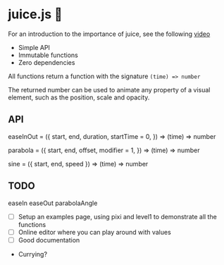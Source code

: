 # juice.js :tropical_drink:

For an introduction to the importance of juice, see the following [video](https://youtu.be/Fy0aCDmgnxg)

- Simple API
- Immutable functions
- Zero dependencies

All functions return a function with the signature `(time) => number`

The returned number can be used to animate any property of a visual element, such as the position, scale and opacity.

## API

easeInOut = ({
  start, end, duration, startTime = 0,
}) => (time) => number

parabola = ({
  start, end, offset, modifier = 1,
}) => (time) => number

sine = ({ start, end, speed }) => (time) => number

## TODO

easeIn
easeOut
parabolaAngle

- [ ] Setup an examples page, using pixi and level1 to demonstrate all the functions
- [ ] Online editor where you can play around with values
- [ ] Good documentation
- Currying? 